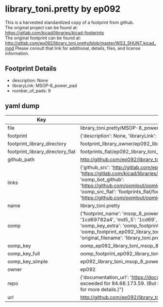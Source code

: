 # library_toni.pretty by ep092  
This is a harvested standardized copy of a footprint from github.  
The original project can be found at:  
https://gitlab.com/kicad/libraries/kicad-footprints  
The original footprint can be found at:
http://gitlab.com/ep092/library_toni.pretty/blob/master/WS3_SHUNT.kicad_mod
Please consult that link for additional, details, files, and license information.  
## Footprint Details
* description: None  
* libraryLink: MSOP-8_power_pad  
* number_of_pads: 9  
## yaml dump  
| Key | Value |  
| --- | --- |  
| file | library_toni.pretty/MSOP-8_power_pad.kicad_mod |  
| footprint | {'description': None, 'libraryLink': 'MSOP-8_power_pad', 'number_of_pads': 9} |  
| footprint_library_directory | footprint_library_owner/ep092_library_toni.pretty |  
| footprint_library_directory_flat | footprints_flat/ep092_library_toni_msop_8_power_pad/working |  
| github_path | http://github.com/ep092/library_toni.pretty/blob/master/MSOP-8_power_pad.kicad_mod |  
| links | {'github_src': 'http://gitlab.com/ep092/library_toni.pretty/blob/master/WS3_SHUNT.kicad_mod', 'github_src_repo': 'https://gitlab.com/kicad/libraries/kicad-footprints', 'oomp_bot': 'footprints/ep092_library_toni_msop_8_power_pad/working', 'oomp_bot_github': 'https://github.com/oomlout/oomlout_oomp_footprint_bot/tree/main/footprints/ep092_library_toni_msop_8_power_pad/working', 'oomp_src_flat': 'footprints_flat/footprints_flat/ep092_library_toni_msop_8_power_pad/working', 'oomp_src_flat_github': 'https://github.com/oomlout/oomlout_oomp_footprint_src/tree/main/footprints_flat/ep092_library_toni_msop_8_power_pad/working'} |  
| name | library_toni.pretty |  
| oomp | {'footprint_name': 'msop_8_power_pad', 'library_name': 'library_toni', 'md5': '1cd69782a442f3d4c809c2b29574536a', 'md5_10': '1cd69782a4', 'md5_5': '1cd69', 'md5_6': '1cd697', 'oomp_key': 'oomp_ep092_library_toni_msop_8_power_pad', 'oomp_key_extra': 'oomp_footprint_ep092_library_toni_msop_8_power_pad', 'oomp_key_full': 'oomp_footprint_ep092_library_toni_msop_8_power_pad_1cd697', 'oomp_key_simple': 'ep092_library_toni_msop_8_power_pad', 'original_filename': 'library_toni.pretty/MSOP-8_power_pad.kicad_mod', 'owner_name': 'ep092'} |  
| oomp_key | oomp_ep092_library_toni_msop_8_power_pad |  
| oomp_key_full | oomp_footprint_ep092_library_toni_msop_8_power_pad |  
| oomp_key_simple | ep092_library_toni_msop_8_power_pad |  
| owner | ep092 |  
| repo | {'documentation_url': 'https://docs.github.com/rest/overview/resources-in-the-rest-api#rate-limiting', 'message': "API rate limit exceeded for 84.66.173.59. (But here's the good news: Authenticated requests get a higher rate limit. Check out the documentation for more details.)"} |  
| url | http://github.com/ep092/library_toni.pretty |  

